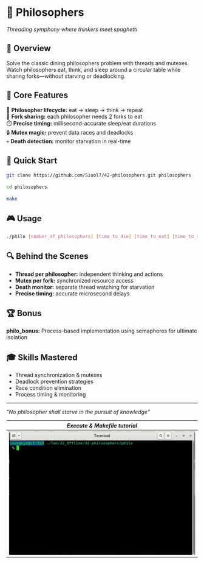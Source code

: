 # 🍝 Philosophers
*Threading symphony where thinkers meet spaghetti*

## 🎯 Overview
Solve the classic dining philosophers problem with threads and mutexes. Watch philosophers eat, think, and sleep around a circular table while sharing forks—without starving or deadlocking.

## 🌟 Core Features
🧠 **Philosopher lifecycle:** eat → sleep → think → repeat  
🍴 **Fork sharing:** each philosopher needs 2 forks to eat  
⏱️ **Precise timing:** millisecond-accurate sleep/eat durations  
🔒 **Mutex magic:** prevent data races and deadlocks  
💀 **Death detection:** monitor starvation in real-time  

## 🚀 Quick Start
```bash
git clone https://github.com/Siuol7/42-philosophers.git philosophers
```
```bash
cd philosophers
```
```bash
make
```

## 🎮 Usage
```bash
./philo [number_of_philosophers] [time_to_die] [time_to_eat] [time_to_sleep]
```
## 🔍 Behind the Scenes
- **Thread per philosopher:** independent thinking and actions
- **Mutex per fork:** synchronized resource access  
- **Death monitor:** separate thread watching for starvation
- **Precise timing:** accurate microsecond delays

## 🏆 Bonus
**philo_bonus:** Process-based implementation using semaphores for ultimate isolation

## 🎓 Skills Mastered
- Thread synchronization & mutexes
- Deadlock prevention strategies  
- Race condition elimination
- Process timing & monitoring

---
*"No philosopher shall starve in the pursuit of knowledge"*

| ***Execute & Makefile tutorial***|
|-----------|
| ![Philosophers](https://github.com/Siuol7/Project-Overview/blob/main/assets/philo.gif) |
